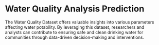 # Water Quality Analysis Prediction
The Water Quality Dataset offers valuable insights into various parameters affecting water potability.
By leveraging this dataset, researchers and analysts can contribute to ensuring safe and clean drinking water
for communities through data-driven decision-making and interventions.
